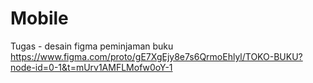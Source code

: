 # Mobile
Tugas - desain figma peminjaman buku
https://www.figma.com/proto/gE7XgEjy8e7s6QrmoEhlyl/TOKO-BUKU?node-id=0-1&t=mUrv1AMFLMofw0oY-1
